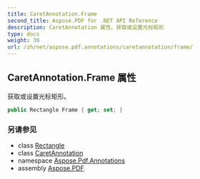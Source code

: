 ```yaml
---
title: CaretAnnotation.Frame
second_title: Aspose.PDF for .NET API Reference
description: CaretAnnotation 属性。获取或设置光标矩形
type: docs
weight: 30
url: /zh/net/aspose.pdf.annotations/caretannotation/frame/
---
```

## CaretAnnotation.Frame 属性

获取或设置光标矩形。

```csharp
public Rectangle Frame { get; set; }
```

### 另请参见

* class [Rectangle](../../../aspose.pdf/rectangle/)
* class [CaretAnnotation](../)
* namespace [Aspose.Pdf.Annotations](../../../aspose.pdf.annotations/)
* assembly [Aspose.PDF](../../../)
